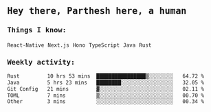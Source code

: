 <samp>
    <h2>Hey there, Parthesh here, a human</h2>
    <h3>Things I know: </h3>
    <code>React-Native</code> <code>Next.js</code> <code>Hono</code> <code>TypeScript</code> <code>Java</code> <code>Rust</code>
    <h3>Weekly activity:</h3>
<!--START_SECTION:waka-->

```txt
Rust         10 hrs 53 mins  ████████████████▒░░░░░░░░   64.72 %
Java         5 hrs 23 mins   ████████░░░░░░░░░░░░░░░░░   32.05 %
Git Config   21 mins         ▓░░░░░░░░░░░░░░░░░░░░░░░░   02.11 %
TOML         7 mins          ▒░░░░░░░░░░░░░░░░░░░░░░░░   00.70 %
Other        3 mins          ░░░░░░░░░░░░░░░░░░░░░░░░░   00.34 %
```

<!--END_SECTION:waka-->
</samp>
